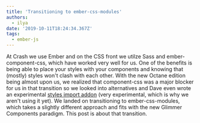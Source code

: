 ```yaml
---
title: 'Transitioning to ember-css-modules'
authors:
  - ilya
date: '2019-10-11T18:24:34.367Z'
tags:
  - ember-js
---
```

At Crash we use Ember and on the CSS front we utilze Sass and ember-component-css, which have worked very well for us.
One of the benefits is being able to place your styles with your components and knowing that (mostly) styles won't clash with each other. With the new Octane edition being almost upon us, we realized that component-css was a major blocker for us in that transition so we looked into alternatives and Dave even wrote an experimental [styles import addon](https://github.com/davewasmer/ember-template-styles-import) (very experimental, which is why we aren't using it yet). We landed on transitioning to ember-css-modules, which takes a slightly different approach and fits with the new Glimmer Components paradigm. This post is about that transition.

